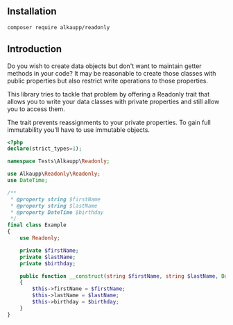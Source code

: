 Installation
------------

```bash
composer require alkaupp/readonly
```

Introduction
------------

Do you wish to create data objects but don't want to maintain getter methods in your code?
It may be reasonable to create those classes with public properties but also restrict write
operations to those properties.

This library tries to tackle that problem by offering a Readonly trait that allows you to
write your data classes with private properties and still allow you to access them.

The trait prevents reassignments to your private properties. To gain full immutability you'll
have to use immutable objects.

```php
<?php
declare(strict_types=1);

namespace Tests\Alkaupp\Readonly;

use Alkaupp\Readonly\Readonly;
use DateTime;

/**
 * @property string $firstName
 * @property string $lastName
 * @property DateTime $birthday
 */
final class Example
{
    use Readonly;

    private $firstName;
    private $lastName;
    private $birthday;

    public function __construct(string $firstName, string $lastName, DateTime $birthday)
    {
        $this->firstName = $firstName;
        $this->lastName = $lastName;
        $this->birthday = $birthday;
    }
}
```


